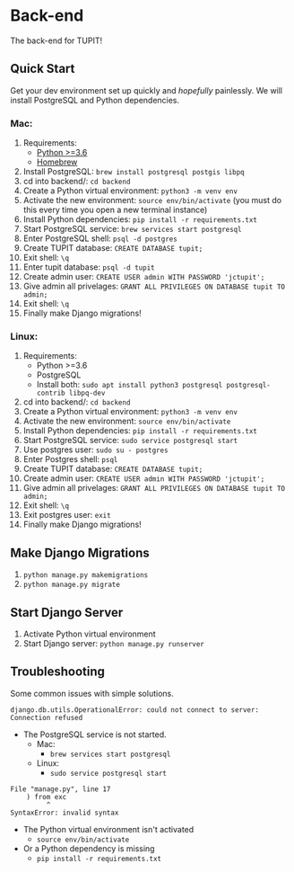 # Back-end

The back-end for TUPIT!

## Quick Start

Get your dev environment set up quickly and _hopefully_ painlessly. We will install PostgreSQL and Python dependencies.

### Mac:

1. Requirements:
   - [Python >=3.6](https://www.python.org/downloads/macos/)
   - [Homebrew](https://brew.sh/)
2. Install PostgreSQL: `brew install postgresql postgis libpq`
3. cd into backend/: `cd backend`
4. Create a Python virtual environment: `python3 -m venv env`
5. Activate the new environment: `source env/bin/activate` (you must do this every time you open a new terminal instance)
6. Install Python dependencies: `pip install -r requirements.txt`
7. Start PostgreSQL service: `brew services start postgresql`
8. Enter PostgreSQL shell: `psql -d postgres`
9. Create TUPIT database: `CREATE DATABASE tupit;`
10. Exit shell: `\q`
11. Enter tupit database: `psql -d tupit`
12. Create admin user: `CREATE USER admin WITH PASSWORD 'jctupit';`
13. Give admin all privelages: `GRANT ALL PRIVILEGES ON DATABASE tupit TO admin;`
14. Exit shell: `\q`
15. Finally make Django migrations!

### Linux:

1. Requirements:
   - Python >=3.6
   - PostgreSQL
   - Install both: `sudo apt install python3 postgresql postgresql-contrib libpq-dev`
2. cd into backend/: `cd backend`
3. Create a Python virtual environment: `python3 -m venv env`
4. Activate the new environment: `source env/bin/activate`
5. Install Python dependencies: `pip install -r requirements.txt`
6. Start PostgreSQL service: `sudo service postgresql start`
7. Use postgres user: `sudo su - postgres`
8. Enter Postgres shell: `psql`
9. Create TUPIT database: `CREATE DATABASE tupit;`
10. Create admin user: `CREATE USER admin WITH PASSWORD 'jctupit';`
11. Give admin all privelages: `GRANT ALL PRIVILEGES ON DATABASE tupit TO admin;`
12. Exit shell: `\q`
13. Exit postgres user: `exit`
14. Finally make Django migrations!

## Make Django Migrations

1. `python manage.py makemigrations`
2. `python manage.py migrate`

## Start Django Server

1. Activate Python virtual environment
2. Start Django server: `python manage.py runserver`

## Troubleshooting

Some common issues with simple solutions.

```
django.db.utils.OperationalError: could not connect to server: Connection refused
```

- The PostgreSQL service is not started.
  - Mac:
    - `brew services start postgresql`
  - Linux:
    - `sudo service postgresql start`

```
File "manage.py", line 17
    ) from exc
         ^
SyntaxError: invalid syntax
```

- The Python virtual environment isn't activated
  - `source env/bin/activate`
- Or a Python dependency is missing
  - `pip install -r requirements.txt`
